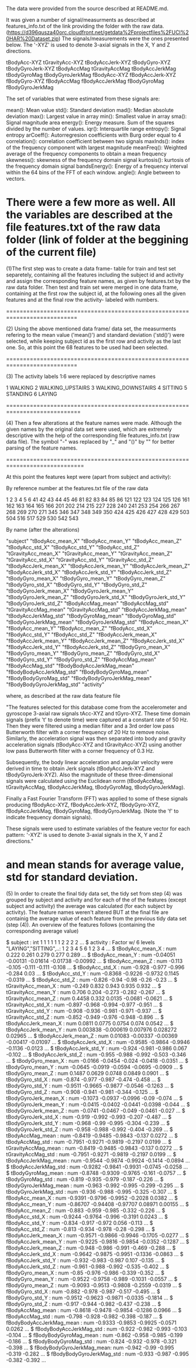 
The data were provided from the source described at README.md. 

It was given a number of signal/measurments as described at features_info.txt  of the link providing the folder with the raw data. 
(https://d396qusza40orc.cloudfront.net/getdata%2Fprojectfiles%2FUCI%20HAR%20Dataset.zip)
The signals/measurements were the ones presented below. The '-XYZ' is used to denote 3-axial signals in the X, Y and Z directions.

tBodyAcc-XYZ
tGravityAcc-XYZ
tBodyAccJerk-XYZ
tBodyGyro-XYZ
tBodyGyroJerk-XYZ
tBodyAccMag
tGravityAccMag
tBodyAccJerkMag
tBodyGyroMag
tBodyGyroJerkMag
fBodyAcc-XYZ
fBodyAccJerk-XYZ
fBodyGyro-XYZ
fBodyAccMag
fBodyAccJerkMag
fBodyGyroMag
fBodyGyroJerkMag

The set of variables that were estimated from these signals are: 

mean(): Mean value
std(): Standard deviation
mad(): Median absolute deviation 
max(): Largest value in array
min(): Smallest value in array
sma(): Signal magnitude area
energy(): Energy measure. Sum of the squares divided by the number of values. 
iqr(): Interquartile range 
entropy(): Signal entropy
arCoeff(): Autorregresion coefficients with Burg order equal to 4
correlation(): correlation coefficient between two signals
maxInds(): index of the frequency component with largest magnitude
meanFreq(): Weighted average of the frequency components to obtain a mean frequency
skewness(): skewness of the frequency domain signal 
kurtosis(): kurtosis of the frequency domain signal 
bandsEnergy(): Energy of a frequency interval within the 64 bins of the FFT of each window.
angle(): Angle between to vectors.

There were a few more as well. All the variables are described at the file features.txt of the raw data folder (link of folder at the beggining of the current file)
===========================================================================

(1)The first step was to create a data frame- table for train and test set separetely, containing all the features including the subject id and activity and assign the corresponding feature names, as given by features.txt by the raw data folder. Then test and train set were merged in one data frame, containing at the first row the subject id, at the following ones all the given features and at the final row the activity- labeled with numbers.

===========================================================================

(2) Using the above mentioned data frame/ data set, the measurments refering to the mean value ('mean()') and standard deviation ('std()') were selected, while keeping subject id as the first row and activity as the last one. So, at this point the 68 features to be used had been selected.

===========================================================================

(3) The activity labels 1:6 were  replaced by descriptive names 

1 WALKING
2 WALKING_UPSTAIRS
3 WALKING_DOWNSTAIRS
4 SITTING
5 STANDING
6 LAYING

============================================================================

(4) Then a few alterations at the feature names were made. Although the given names by the original data set were used, which are extremely descriptive with the help of the corresponding file features_info.txt (raw data file). The symbol "-" was replaced by "_" and "()" by "" for better parsing of the feature names. 

=============================================================================

At this point the features kept were (apart from subject and activity): 

By reference number at the features.txt file of the raw data 

1   2   3   4   5   6  41  42  43  44  45  46  81  82  83  84  85
86 121 122 123 124 125 126 161 162 163 164 165 166 201 202 214 215
227 228 240 241 253 254 266 267 268 269 270 271 345 346 347 348 349
350 424 425 426 427 428 429 503 504 516 517 529 530 542 543

By name (after the alterations)

"subject"                   "tBodyAcc_mean_X"
"tBodyAcc_mean_Y"           "tBodyAcc_mean_Z" 
"tBodyAcc_std_X"            "tBodyAcc_std_Y"
"tBodyAcc_std_Z"            "tGravityAcc_mean_X"
"tGravityAcc_mean_Y"        "tGravityAcc_mean_Z"
"tGravityAcc_std_X"         "tGravityAcc_std_Y"
"tGravityAcc_std_Z"         "tBodyAccJerk_mean_X"
"tBodyAccJerk_mean_Y"       "tBodyAccJerk_mean_Z"
"tBodyAccJerk_std_X"        "tBodyAccJerk_std_Y"
"tBodyAccJerk_std_Z"        "tBodyGyro_mean_X"
"tBodyGyro_mean_Y"          "tBodyGyro_mean_Z"
"tBodyGyro_std_X"           "tBodyGyro_std_Y"
"tBodyGyro_std_Z"           "tBodyGyroJerk_mean_X"
"tBodyGyroJerk_mean_Y"      "tBodyGyroJerk_mean_Z"
"tBodyGyroJerk_std_X"       "tBodyGyroJerk_std_Y"
"tBodyGyroJerk_std_Z"       "tBodyAccMag_mean"
"tBodyAccMag_std"           "tGravityAccMag_mean"
"tGravityAccMag_std"        "tBodyAccJerkMag_mean"
"tBodyAccJerkMag_std"       "tBodyGyroMag_mean"
"tBodyGyroMag_std"          "tBodyGyroJerkMag_mean"
"tBodyGyroJerkMag_std"      "fBodyAcc_mean_X"
"fBodyAcc_mean_Y"           "fBodyAcc_mean_Z"
"fBodyAcc_std_X"            "fBodyAcc_std_Y"
"fBodyAcc_std_Z"            "fBodyAccJerk_mean_X"
"fBodyAccJerk_mean_Y"       "fBodyAccJerk_mean_Z"
"fBodyAccJerk_std_X"        "fBodyAccJerk_std_Y"
"fBodyAccJerk_std_Z"        "fBodyGyro_mean_X"
"fBodyGyro_mean_Y"          "fBodyGyro_mean_Z"
"fBodyGyro_std_X"           "fBodyGyro_std_Y"
"fBodyGyro_std_Z"           "fBodyAccMag_mean"
"fBodyAccMag_std"           "fBodyBodyAccJerkMag_mean" 
"fBodyBodyAccJerkMag_std"   "fBodyBodyGyroMag_mean"
"fBodyBodyGyroMag_std"      "fBodyBodyGyroJerkMag_mean"
"fBodyBodyGyroJerkMag_std"  "activity"

where, as described at the raw data feature file 

"The features selected for this database come from the accelerometer and gyroscope 3-axial raw signals tAcc-XYZ and tGyro-XYZ. These time domain signals (prefix 't' to denote time) were captured at a constant rate of 50 Hz. Then they were filtered using a median filter and a 3rd order low pass Butterworth filter with a corner frequency of 20 Hz to remove noise. Similarly, the acceleration signal was then separated into body and gravity acceleration signals (tBodyAcc-XYZ and tGravityAcc-XYZ) using another low pass Butterworth filter with a corner frequency of 0.3 Hz. 

Subsequently, the body linear acceleration and angular velocity were derived in time to obtain Jerk signals (tBodyAccJerk-XYZ and tBodyGyroJerk-XYZ). Also the magnitude of these three-dimensional signals were calculated using the Euclidean norm (tBodyAccMag, tGravityAccMag, tBodyAccJerkMag, tBodyGyroMag, tBodyGyroJerkMag). 

Finally a Fast Fourier Transform (FFT) was applied to some of these signals producing fBodyAcc-XYZ, fBodyAccJerk-XYZ, fBodyGyro-XYZ, fBodyAccJerkMag, fBodyGyroMag, fBodyGyroJerkMag. (Note the 'f' to indicate frequency domain signals). 

These signals were used to estimate variables of the feature vector for each pattern: 
'-XYZ' is used to denote 3-axial signals in the X, Y and Z directions."

and mean stands for average value, std for standard deviation.
====================================================================
(5) In order to create the final tidy data set, the tidy set from step (4) was grouped by subject and activity and for each of the of the features (except subject and activity) the average was calculated (for each subject by activity). The feature names weren't altered BUT at the final file are containig the average value of each feature from the previous tidy data set (step (4)). An overview of the features follows (containing the corresponding average value)

 $ subject                  : int  1 1 1 1 1 1 2 2 2 2 ...
 $ activity                 : Factor w/ 6 levels "LAYING","SITTING",..: 1 2 3 4 5 6 1 2 3 4 ...
 $ tBodyAcc_mean_X          : num  0.222 0.261 0.279 0.277 0.289 ...
 $ tBodyAcc_mean_Y          : num  -0.04051 -0.00131 -0.01614 -0.01738 -0.00992 ...
 $ tBodyAcc_mean_Z          : num  -0.113 -0.105 -0.111 -0.111 -0.108 ...
 $ tBodyAcc_std_X           : num  -0.928 -0.977 -0.996 -0.284 0.03 ...
 $ tBodyAcc_std_Y           : num  -0.8368 -0.9226 -0.9732 0.1145 -0.0319 ...
 $ tBodyAcc_std_Z           : num  -0.826 -0.94 -0.98 -0.26 -0.23 ...
 $ tGravityAcc_mean_X       : num  -0.249 0.832 0.943 0.935 0.932 ...
 $ tGravityAcc_mean_Y       : num  0.706 0.204 -0.273 -0.282 -0.267 ...
 $ tGravityAcc_mean_Z       : num  0.4458 0.332 0.0135 -0.0681 -0.0621 ...
 $ tGravityAcc_std_X        : num  -0.897 -0.968 -0.994 -0.977 -0.951 ...
 $ tGravityAcc_std_Y        : num  -0.908 -0.936 -0.981 -0.971 -0.937 ...
 $ tGravityAcc_std_Z        : num  -0.852 -0.949 -0.976 -0.948 -0.896 ...
 $ tBodyAccJerk_mean_X      : num  0.0811 0.0775 0.0754 0.074 0.0542 ...
 $ tBodyAccJerk_mean_Y      : num  0.003838 -0.000619 0.007976 0.028272 0.02965 ...
 $ tBodyAccJerk_mean_Z      : num  0.01083 -0.00337 -0.00369 -0.00417 -0.01097 ...
 $ tBodyAccJerk_std_X       : num  -0.9585 -0.9864 -0.9946 -0.1136 -0.0123 ...
 $ tBodyAccJerk_std_Y       : num  -0.924 -0.981 -0.986 0.067 -0.102 ...
 $ tBodyAccJerk_std_Z       : num  -0.955 -0.988 -0.992 -0.503 -0.346 ...
 $ tBodyGyro_mean_X         : num  -0.0166 -0.0454 -0.024 -0.0418 -0.0351 ...
 $ tBodyGyro_mean_Y         : num  -0.0645 -0.0919 -0.0594 -0.0695 -0.0909 ...
 $ tBodyGyro_mean_Z         : num  0.1487 0.0629 0.0748 0.0849 0.0901 ...
 $ tBodyGyro_std_X          : num  -0.874 -0.977 -0.987 -0.474 -0.458 ...
 $ tBodyGyro_std_Y          : num  -0.9511 -0.9665 -0.9877 -0.0546 -0.1263 ...
 $ tBodyGyro_std_Z          : num  -0.908 -0.941 -0.981 -0.344 -0.125 ...
 $ tBodyGyroJerk_mean_X     : num  -0.1073 -0.0937 -0.0996 -0.09 -0.074 ...
 $ tBodyGyroJerk_mean_Y     : num  -0.0415 -0.0402 -0.0441 -0.0398 -0.044 ...
 $ tBodyGyroJerk_mean_Z     : num  -0.0741 -0.0467 -0.049 -0.0461 -0.027 ...
 $ tBodyGyroJerk_std_X      : num  -0.919 -0.992 -0.993 -0.207 -0.487 ...
 $ tBodyGyroJerk_std_Y      : num  -0.968 -0.99 -0.995 -0.304 -0.239 ...
 $ tBodyGyroJerk_std_Z      : num  -0.958 -0.988 -0.992 -0.404 -0.269 ...
 $ tBodyAccMag_mean         : num  -0.8419 -0.9485 -0.9843 -0.137 0.0272 ...
 $ tBodyAccMag_std          : num  -0.7951 -0.9271 -0.9819 -0.2197 0.0199 ...
 $ tGravityAccMag_mean      : num  -0.8419 -0.9485 -0.9843 -0.137 0.0272 ...
 $ tGravityAccMag_std       : num  -0.7951 -0.9271 -0.9819 -0.2197 0.0199 ...
 $ tBodyAccJerkMag_mean     : num  -0.9544 -0.9874 -0.9924 -0.1414 -0.0894 ...
 $ tBodyAccJerkMag_std      : num  -0.9282 -0.9841 -0.9931 -0.0745 -0.0258 ...
 $ tBodyGyroMag_mean        : num  -0.8748 -0.9309 -0.9765 -0.161 -0.0757 ...
 $ tBodyGyroMag_std         : num  -0.819 -0.935 -0.979 -0.187 -0.226 ...
 $ tBodyGyroJerkMag_mean    : num  -0.963 -0.992 -0.995 -0.299 -0.295 ...
 $ tBodyGyroJerkMag_std     : num  -0.936 -0.988 -0.995 -0.325 -0.307 ...
 $ fBodyAcc_mean_X          : num  -0.9391 -0.9796 -0.9952 -0.2028 0.0382 ...
 $ fBodyAcc_mean_Y          : num  -0.86707 -0.94408 -0.97707 0.08971 0.00155 ...
 $ fBodyAcc_mean_Z          : num  -0.883 -0.959 -0.985 -0.332 -0.226 ...
 $ fBodyAcc_std_X           : num  -0.9244 -0.9764 -0.996 -0.3191 0.0243 ...
 $ fBodyAcc_std_Y           : num  -0.834 -0.917 -0.972 0.056 -0.113 ...
 $ fBodyAcc_std_Z           : num  -0.813 -0.934 -0.978 -0.28 -0.298 ...
 $ fBodyAccJerk_mean_X      : num  -0.9571 -0.9866 -0.9946 -0.1705 -0.0277 ...
 $ fBodyAccJerk_mean_Y      : num  -0.9225 -0.9816 -0.9854 -0.0352 -0.1287 ...
 $ fBodyAccJerk_mean_Z      : num  -0.948 -0.986 -0.991 -0.469 -0.288 ...
 $ fBodyAccJerk_std_X       : num  -0.9642 -0.9875 -0.9951 -0.1336 -0.0863 ...
 $ fBodyAccJerk_std_Y       : num  -0.932 -0.983 -0.987 0.107 -0.135 ...
 $ fBodyAccJerk_std_Z       : num  -0.961 -0.988 -0.992 -0.535 -0.402 ...
 $ fBodyGyro_mean_X         : num  -0.85 -0.976 -0.986 -0.339 -0.352 ...
 $ fBodyGyro_mean_Y         : num  -0.9522 -0.9758 -0.989 -0.1031 -0.0557 ...
 $ fBodyGyro_mean_Z         : num  -0.9093 -0.9513 -0.9808 -0.2559 -0.0319 ...
 $ fBodyGyro_std_X          : num  -0.882 -0.978 -0.987 -0.517 -0.495 ...
 $ fBodyGyro_std_Y          : num  -0.9512 -0.9623 -0.9871 -0.0335 -0.1814 ...
 $ fBodyGyro_std_Z          : num  -0.917 -0.944 -0.982 -0.437 -0.238 ...
 $ fBodyAccMag_mean         : num  -0.8618 -0.9478 -0.9854 -0.1286 0.0966 ...
 $ fBodyAccMag_std          : num  -0.798 -0.928 -0.982 -0.398 -0.187 ...
 $ fBodyBodyAccJerkMag_mean : num  -0.9333 -0.9853 -0.9925 -0.0571 0.0262 ...
 $ fBodyBodyAccJerkMag_std  : num  -0.922 -0.982 -0.993 -0.103 -0.104 ...
 $ fBodyBodyGyroMag_mean    : num  -0.862 -0.958 -0.985 -0.199 -0.186 ...
 $ fBodyBodyGyroMag_std     : num  -0.824 -0.932 -0.978 -0.321 -0.398 ...
 $ fBodyBodyGyroJerkMag_mean: num  -0.942 -0.99 -0.995 -0.319 -0.282 ...
 $ fBodyBodyGyroJerkMag_std : num  -0.933 -0.987 -0.995 -0.382 -0.392 ...





